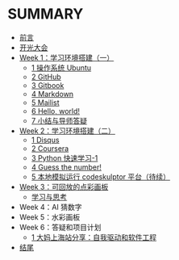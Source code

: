 # SUMMARY
* [前言](/readme.md)
* [开光大会](/source/begin.md)
* [Week 1：学习环境搭建（一）](./source/part1/week1introduction.md)
  * [1 操作系统 Ubuntu](./source/part1/ubuntu.md) 
  * [2 GitHub](./source/part1/github.md)
  * [3 Gitbook](./source/part1/gitbook.md)
  * [4 Markdown](./source/part1/markdown.md)
  * [5 Mailist](./source/part1/mailist.md)
  * [6 Hello, world!](./source/part1/helloworld.md)
  * [7 小结与导师答疑](./source/part1/q&a.md)
* [Week 2：学习环境搭建（二）](./source/part2/week2introduction.md)
  * [1 Disqus](./source/part2/disqus.md)
  * [2 Coursera](./source/part2/coursera.md)
  * [3 Python 快速学习-1](./source/part2/fastlearning.md)
  * [4 Guess the number!](./source/part2/guessthenumber.md)
  * [5 本地模拟运行 codeskulptor 平台（待续）](./source/part2/codeskulptor.md)
* [Week 3：可回放的点彩画板](./source/part3/week3introduction.md)
  * [学习与思考](./source/part3/learning.md)
* Week 4：AI 猜数字
* Week 5：水彩画板
* Week 6：答疑和项目计划
  * [1 大妈上海站分享：自我驱动和软件工程](./source/part6/how2doproject.md)  
* [结尾](./source/end.md)
